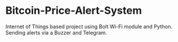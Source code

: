 # Bitcoin-Price-Alert-System

Internet of Things based project using Bolt Wi-Fi module and Python.
Sending alerts via a Buzzer and Telegram.


